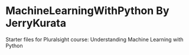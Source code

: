 # MachineLearningWithPython By JerryKurata
Starter files for Pluralsight course: Understanding Machine Learning with Python
